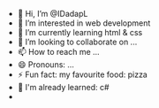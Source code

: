 - 👋 Hi, I’m @IDadapL
- 👀 I’m interested in web development 
- 🌱 I’m currently learning html & css
- 💞️ I’m looking to collaborate on ...
- 📫 How to reach me ...
- 😄 Pronouns: ...
- ⚡ Fun fact: my favourite food: pizza
- 🧠 I'm already learned: c#
- 
<!---
IDadapL/IDadapL is a ✨ special ✨ repository because its `README.md` (this file) appears on your GitHub profile.
You can click the Preview link to take a look at your changes.
--->
